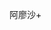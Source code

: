 阿廖沙+

<!---
LeiGitHub1024/LeiGitHub1024 is a ✨ special ✨ repository because its `README.md` (this file) appears on your GitHub profile.
You can click the Preview link to take a look at your changes.
--->

